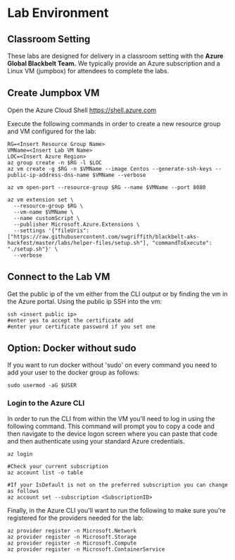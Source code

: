 # Lab Environment

## Classroom Setting

These labs are designed for delivery in a classroom setting with the **Azure Global Blackbelt Team.** We typically provide an Azure subscription and a Linux VM (jumpbox) for attendees to complete the labs.

## Create Jumpbox VM
Open the Azure Cloud Shell
https://shell.azure.com

Execute the following commands in order to create a new resource group and VM configured for the lab:
```
RG=<Insert Resource Group Name>
VMName=<Insert Lab VM Name>
LOC=<Insert Azure Region>
az group create -n $RG -l $LOC
az vm create -g $RG -n $VMName --image Centos --generate-ssh-keys --public-ip-address-dns-name $VMName --verbose

az vm open-port --resource-group $RG --name $VMName --port 8080

az vm extension set \
  --resource-group $RG \
  --vm-name $VMName \
  --name customScript \
  --publisher Microsoft.Azure.Extensions \
  --settings '{"fileUris": ["https://raw.githubusercontent.com/swgriffith/blackbelt-aks-hackfest/master/labs/helper-files/setup.sh"], "commandToExecute": "./setup.sh"}' \
  --verbose

```

## Connect to the Lab VM
Get the public ip of the vm either from the CLI output or by finding the vm in the Azure portal. Using the public ip SSH into the vm:

```
ssh <insert public ip>
#enter yes to accept the certificate add
#enter your certificate password if you set one
```

## Option: Docker without sudo
If you want to run docker without 'sudo' on every command you need to add your user to the docker group as follows:

```
sudo usermod -aG $USER 
```

### Login to the Azure CLI
In order to run the CLI from within the VM you'll need to log in using the following command. This command will prompt you to copy a code and then navigate to the device logon screen where you can paste that code and then authenticate using your standard Azure credentials.

```
az login

#Check your current subscription
az account list -o table

#If your IsDefault is not on the preferred subscription you can change as follows
az account set --subscription <SubscriptionID>
```

Finally, in the Azure CLI you'll want to run the following to make sure you're registered for the providers needed for the lab:

```
az provider register -n Microsoft.Network
az provider register -n Microsoft.Storage
az provider register -n Microsoft.Compute
az provider register -n Microsoft.ContainerService
```

